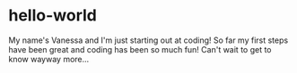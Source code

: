 # hello-world
My name's Vanessa and I'm just starting out at coding! So far my first steps have been great and coding has been so much fun! Can't wait to get to know wayway more...
